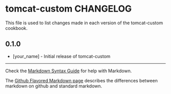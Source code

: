 # tomcat-custom CHANGELOG

This file is used to list changes made in each version of the tomcat-custom cookbook.

## 0.1.0
- [your_name] - Initial release of tomcat-custom

- - -
Check the [Markdown Syntax Guide](http://daringfireball.net/projects/markdown/syntax) for help with Markdown.

The [Github Flavored Markdown page](http://github.github.com/github-flavored-markdown/) describes the differences between markdown on github and standard markdown.
